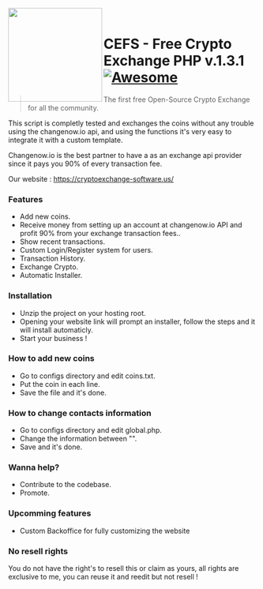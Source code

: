 <img src="https://cryptoexchange-software.us/images/logob.png" height="190px" align="left" /><br>

# CEFS - Free Crypto Exchange PHP v.1.3.1 [![Awesome](https://cdn.rawgit.com/sindresorhus/awesome/d7305f38d29fed78fa85652e3a63e154dd8e8829/media/badge.svg)](https://github.com/sindresorhus/awesome)
> The first free Open-Source Crypto Exchange for all the community.

This script is completly tested and exchanges the coins without any trouble using the changenow.io api, and using the functions it's very easy to integrate it with a custom template.

Changenow.io is the best partner to have a as an exchange api provider since it pays you 90% of every transaction fee.

Our website : https://cryptoexchange-software.us/

### Features
 - Add new coins.
 - Receive money from setting up an account at changenow.io API and profit 90% from your exchange transaction fees..
 - Show recent transactions.
 - Custom Login/Register system for users.
 - Transaction History.
 - Exchange Crypto.
 - Automatic Installer.


### Installation

- Unzip the project on your hosting root.
- Opening your website link will prompt an installer, follow the steps and it will install automaticly.
- Start your business !


### How to add new coins

- Go to configs directory and edit coins.txt.
- Put the coin in each line.
- Save the file and it's done.

### How to change contacts information

- Go to configs directory and edit global.php.
- Change the information between "".
- Save and it's done.

### Wanna help? 

 - Contribute to the codebase.
 - Promote.
 
 ### Upcomming features
 
 - Custom Backoffice for fully customizing the website
 
 ### No resell rights
 
 You do not have the right's to resell this or claim as yours, all rights are exclusive to me, you can reuse it and reedit but not resell !
